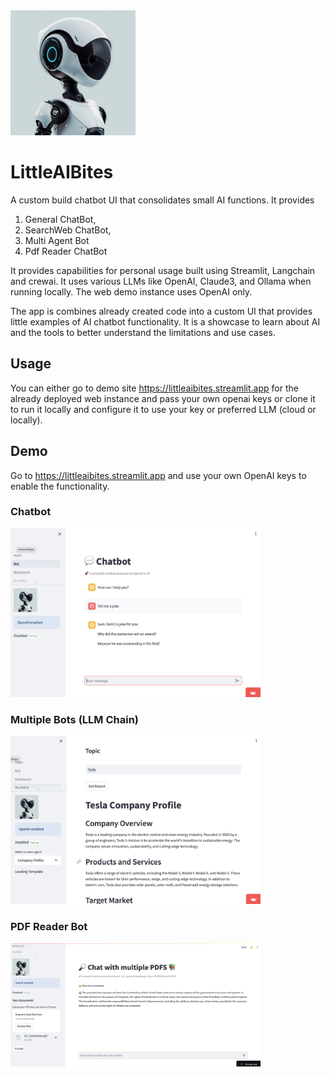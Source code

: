 <img src="https://github.com/Danlugo/littleaibites/blob/main/images/side_bar_bot_01.png" alt="drawing" width="200"/>

# LittleAIBites

A custom build chatbot UI that consolidates small AI functions. It provides 
1. General ChatBot,
2. SearchWeb ChatBot,
3. Multi Agent Bot
4. Pdf Reader ChatBot

It provides capabilities for personal usage built using Streamlit, Langchain and crewai. It uses various LLMs like OpenAI, Claude3, and Ollama when running locally. The web demo instance uses OpenAI only.

The app is combines already created code into a custom UI that provides little examples of AI chatbot functionality. It is a showcase to learn about AI and the tools to better understand the limitations and use cases.


## Usage
You can either go to demo site https://littleaibites.streamlit.app for the already deployed web instance and pass your own openai keys or clone it to run it locally and configure it to use your key or preferred LLM (cloud or locally).

## Demo
Go to https://littleaibites.streamlit.app and use your own OpenAI keys to enable the functionality.

### Chatbot
<img src="https://github.com/Danlugo/littleaibites/blob/main/images/chatbot_img.png" alt="drawing" width="400"/>

### Multiple Bots (LLM Chain)
<img src="https://github.com/Danlugo/littleaibites/blob/main/images/multibot_img.png" alt="drawing" width="400"/>

### PDF Reader Bot
<img src="https://github.com/Danlugo/littleaibites/blob/main/images/pdfreader_img.png" alt="drawing" width="400"/>


